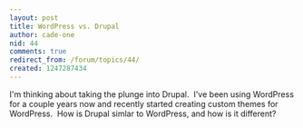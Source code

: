 ```yaml
---
layout: post
title: WordPress vs. Drupal
author: cade-one
nid: 44
comments: true
redirect_from: /forum/topics/44/
created: 1247287434
---
```

<p>I'm thinking about taking the plunge into Drupal.&nbsp; I've been using WordPress for a couple years now and recently started creating custom themes for WordPress.&nbsp; How is Drupal simlar to WordPress, and how is it different?</p>
